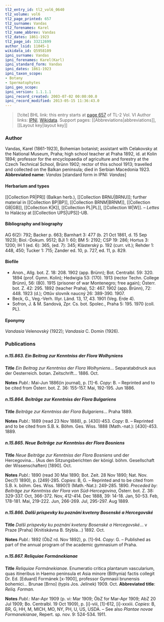 ```yaml
---
tl2_entry_id: tl2_vol6_0640
tl2_volume: vol6
tl2_page_printed: 657
tl2_surname: Vandas
tl2_forenames: Karel
tl2_name_abbrev: Vandas
tl2_dates: 1861-1923
tl2_page_id: 33212699
author_lsid: 11045-1
wikidata_id: Q5958109
ipni_surname: Vandas
ipni_forenames: Karel(Karl)
ipni_standard_form: Vandas
ipni_dates: 1861-1923
ipni_taxon_scope: 
- Botany
- Spermatophytes
ipni_geo_scope: 
ipni_version: 1.1.1.1
ipni_record_created: 2003-07-02 00:00:00.0
ipni_record_modified: 2013-05-15 11:36:43.0
---
```


> [!cite] BHL link: this entry starts at [page 657](https://www.biodiversitylibrary.org/page/33212699) of TL-2 Vol. VI
> Author links: [IPNI](https://www.ipni.org/a/11045-1), [Wikidata](https://www.wikidata.org/wiki/Q5958109). Support pages: [[Abbreviations|abbreviations]], [[Layout key|layout key]]

### Author

Vandas, Karel (1861-1923), Bohemian botanist; assistant with Celakovsky at the National Museum, Praha; high school teacher at Praha 1892, id. at Kolin 1894; professor for the encyclopaedia of agriculture and forestry at the Czech Technical School, Brünn 1902; rector of this school 1913; travelled and collected on the Balkan peninsula; died in Serbian Macedonia 1923. 
**Abbreviated name**: *Vandas* \[standard form in IPNI: *Vandas*\]

#### Herbarium and types

[[Collection PR|PR]] (Balkan herb.), [[Collection BRNU|BRNU]]; further material in [[Collection BP|BP]], [[Collection BRNM|BRNM]], [[Collection GB|GB]], [[Collection K|K]], [[Collection PL|PL]], [[Collection W|W]]. – *Lettes* to Halácsy at [[Collection UPS|UPS]]-UB.

#### Bibliography and biography

AG 6(2): 792; Backer p. 663; Barnhart 3: 477 (b. 21 Oct 1861, d. 15 Sep 1923); Biol.-Dokum. 9512; BJI 1: 60; BM 5: 2192; CSP 19: 286; Hortus 3: 1200; IH 1 (ed. 6): 365, (ed. 7): 345; Klásterský p. 192 (curr. vit.); Rehder 1: 448, 450; Tucker 1: 715; Zander ed. 10, p. 727, ed. 11, p. 829.

#### Biofile

- Anon., Allg. bot. Z. 18: 208. 1902 (app. Brünn); Bot. Centralbl. 59: 320. 1894 (prof. Gymn. Kolin); Hedwigia 53: (170). 1913 (rector Techn. College Brünn), 56: (80). 1915 (prisoner of war Montenegro; free again); Österr. bot. Z. 42: 295. 1892 (teacher Praha), 52: 467. 1902 (app. Brünn), 72: 448. 1923 (d.); Ottŭv slovník naucný 26: 389-390. 1907.
- Beck, G., Veg.-Verh. Illyr. Länd. 13, 17, 43. 1901 (Veg. Erde 4).
- Sofron, J. & M. Sandová, Zpr. Cs. bot. Spolec., Praha 5: 195. 1970 (coll. PL).

#### Eponymy

*Vandasia* Velenovský (1922); *Vandasia* C. Domin (1926).

### Publications

##### n.15.863. Ein Beitrag zur Kenntniss der Flora Wolhyniens

**Title**
*Ein Beitrag zur Kenntniss der Flora Wolhyniens*... Separatabdruck aus der Oesterreich. botan. Zeitschrift... 1886. Oct.

**Notes**
*Publ*.: Mai-Jun 1886(in journal), p. \[1\]-6. *Copy*: B. – Reprinted and to be cited from Österr. bot. Z. 36: 155-157. Mai, 192-195. Jun 1886.

##### n.15.864. Beiträge zur Kenntniss der Flora Bulgariens

**Title**
*Beiträge zur Kenntniss der Flora Bulgariens*... Praha 1889.

**Notes**
*Publ*.: 1889 (read 23 Nov 1888), p. \[430\]-453. *Copy*: B. – Reprinted and to be cited from S.B. k. Böhm. Ges. Wiss. 1888 (Math.-nat.): \[430\]-453. 1889.

##### n.15.865. Neue Beiträge zur Kenntniss der Flora Bosniens

**Title**
*Neue Beiträge zur Kenntniss der Flora Bosniens* und der Hercegovina... (Aus den Sitzungsberichten der königl. böhm. Gesellschaft der Wissenschaften) \[1890\]. Oct.

**Notes**
*Publ*.: 1890 (read 30 Mai 1890; Bot. Zeit. 28 Nov 1890; Nat. Nov. Dec(1) 1890), p. \[249\]-285. *Copies*: B, G. – Reprinted and to be cited from S.B. k. böhm. Ges. Wiss. 1890(1) (Math.-Nat.): 249-285. 1890.
*Preceded by*: *Beiträge zur Kenntniss der Flora von Süd-Hercegovina*, Österr. bot. Z. 38: 329-337. Oct, 366-372. Nov, 412-414. Dec 1888, 39: 14-18. Jan, 50-53. Feb, 178-181. Mai, 219-222. Jun, 266-269. Jul, 295-297. Aug 1889.

##### n.15.866. Dalši príspevky ku poznání kveteny Bosenské a Hercegovské

**Title**
*Dalši príspevky ku poznání kveteny Bosenské a Hercegovské*... v Praze \[Praha\] (Knitiskávna B. Stýbla...) 1892. Oct.

**Notes**
*Publ*.: 1892 (ÖbZ rd. Nov 1892), p. \[1\]-94. *Copy*: G. – Published as part of the annual program of the academic gymnasium of Praha.

##### n.15.867. Reliquiae Formánekianae

**Title**
*Reliquiae Formánekianae*. Enumeratio critica plantarum vascularium, quas itineribus in Haemo peninsula et Asia minore (Bithynia) factis collegit Dr. Ed. \[Eduard\] Formánek \[x-1900\], professor Gymnasii brunensis bohemici... Brunae \[Brno\] (typis Jos. Jelínek) 1909. Oct.
**Abbreviated title**: *Reliq. Forman.*

**Notes**
*Publ*.: Mar-Apr 1909 (p. vi: Mar 1909; ÖbZ for Mar-Apr 1909; AbZ 20 Jul 1909; Bo. Centralbl. 19 Oct 1909), p. \[i\]-viii, \[1\]-612, \[i\]-xxxiii. *Copies*: B, BR, G, HH, M, MICH, MO, NY, PH, U, US, USDA. – See also *Plantae novae Formanekianae*, Repert. sp. nov. 9: 524-534. 1911.

